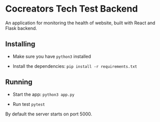 # Cocreators Tech Test Backend

An application for monitoring the health of website, built with React and Flask backend.



## Installing

- Make sure you have `python3` installed

- Install the dependencies: `pip install -r requirements.txt`


## Running

 - Start the app: `python3 app.py`

 - Run test `pytest`

By default the server starts on port 5000.
